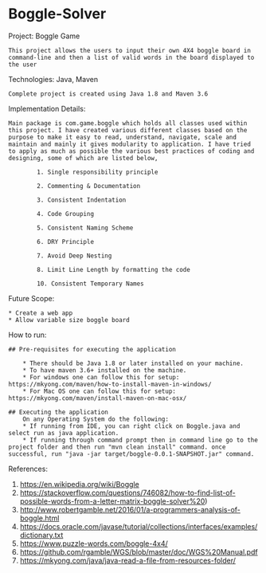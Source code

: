 # Boggle-Solver
Project: Boggle Game

	This project allows the users to input their own 4X4 boggle board in command-line and then a list of valid words in the board displayed to the user
         
Technologies: Java, Maven

	Complete project is created using Java 1.8 and Maven 3.6

Implementation Details:

	Main package is com.game.boggle which holds all classes used within this project. I have created various different classes based on the purpose to make it easy to read, understand, navigate, scale and maintain and mainly it gives modularity to application. I have tried to apply as much as possible the various best practices of coding and designing, some of which are listed below,
	
			1. Single responsibility principle
			
			2. Commenting & Documentation
			
			3. Consistent Indentation
			
			4. Code Grouping
			
			5. Consistent Naming Scheme
			
			6. DRY Principle
			
			7. Avoid Deep Nesting
			
			8. Limit Line Length by formatting the code
			
			10. Consistent Temporary Names
			

Future Scope:

	* Create a web app 
	* Allow variable size boggle board

How to run: 

	## Pre-requisites for executing the application
	
		* There should be Java 1.8 or later installed on your machine.
		* To have maven 3.6+ installed on the machine.
		* For windows one can follow this for setup: https://mkyong.com/maven/how-to-install-maven-in-windows/
		* For Mac OS one can follow this for setup: https://mkyong.com/maven/install-maven-on-mac-osx/

	## Executing the application
		On any Operating System do the following:
		* If running from IDE, you can right click on Boggle.java and select run as java application. 
		* If running through command prompt then in command line go to the project folder and then run "mvn clean install" command. once successful, run "java -jar target/boggle-0.0.1-SNAPSHOT.jar" command.

References:

1. https://en.wikipedia.org/wiki/Boggle
2. https://stackoverflow.com/questions/746082/how-to-find-list-of-possible-words-from-a-letter-matrix-boggle-solver%20)
3. http://www.robertgamble.net/2016/01/a-programmers-analysis-of-boggle.html
4. https://docs.oracle.com/javase/tutorial/collections/interfaces/examples/dictionary.txt
5. https://www.puzzle-words.com/boggle-4x4/
6. https://github.com/rgamble/WGS/blob/master/doc/WGS%20Manual.pdf
7. https://mkyong.com/java/java-read-a-file-from-resources-folder/

